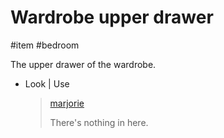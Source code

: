 # Wardrobe upper drawer

#item #bedroom 

The upper drawer of the wardrobe.

- Look | Use

  > [marjorie](characters/marjorie.md)
  >
  > There's nothing in here.